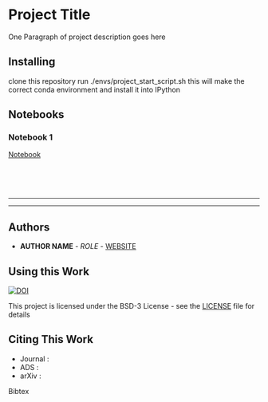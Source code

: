 # Project Title

One Paragraph of project description goes here

## Installing

clone this repository
run ./envs/project_start_script.sh
this will make the correct conda environment and install it into IPython


## Notebooks


### Notebook 1
[Notebook](notebooks/_sample/notebook.ipynb)


<br><br><br>

- - -
- - -

## Authors

* **AUTHOR NAME** - *ROLE* - [WEBSITE](https://github.com/nstarman)


## Using this Work

[![DOI](https://zenodo.org/badge/185856353.svg)](https://zenodo.org/badge/latestdoi/185856353)

This project is licensed under the BSD-3 License - see the [LICENSE](LICENSE.md) file for details


## Citing This Work

* Journal :
* ADS     : 
* arXiv   :

Bibtex
```
```

